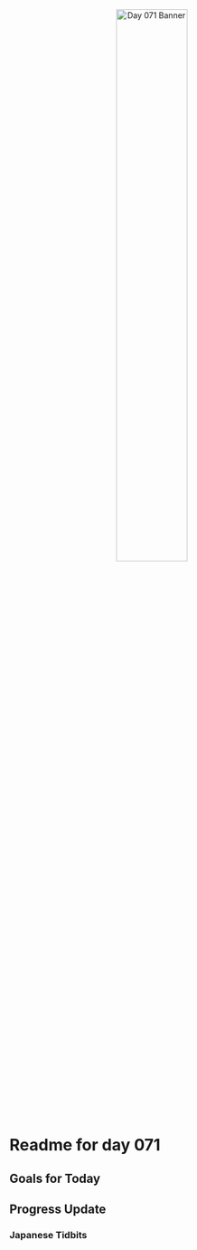 <div align="center">
 <img src="../Images/image_071.jpg" alt="Day 071 Banner" width="50%">
</div>

# Readme for day 071

## Goals for Today

## Progress Update

### Japanese Tidbits

